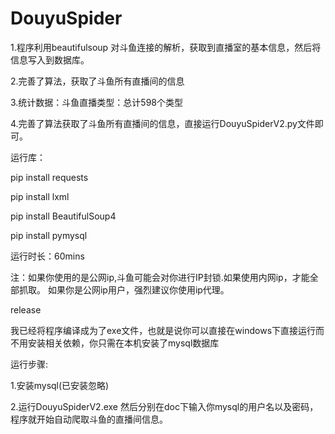 # DouyuSpider
1.程序利用beautifulsoup 对斗鱼连接的解析，获取到直播室的基本信息，然后将信息写入到数据库。

2.完善了算法，获取了斗鱼所有直播间的信息

3.统计数据：斗鱼直播类型：总计598个类型

4.完善了算法获取了斗鱼所有直播间的信息，直接运行DouyuSpiderV2.py文件即可。





运行库：

pip install requests

pip install lxml

pip install BeautifulSoup4

pip install pymysql


运行时长：60mins

注：如果你使用的是公网ip,斗鱼可能会对你进行IP封锁.如果使用内网ip，才能全部抓取。
如果你是公网ip用户，强烈建议你使用ip代理。

release

我已经将程序编译成为了exe文件，也就是说你可以直接在windows下直接运行而不用安装相关依赖，你只需在本机安装了mysql数据库

运行步骤:

1.安装mysql(已安装忽略)

2.运行DouyuSpiderV2.exe  然后分别在doc下输入你mysql的用户名以及密码，程序就开始自动爬取斗鱼的直播间信息。
